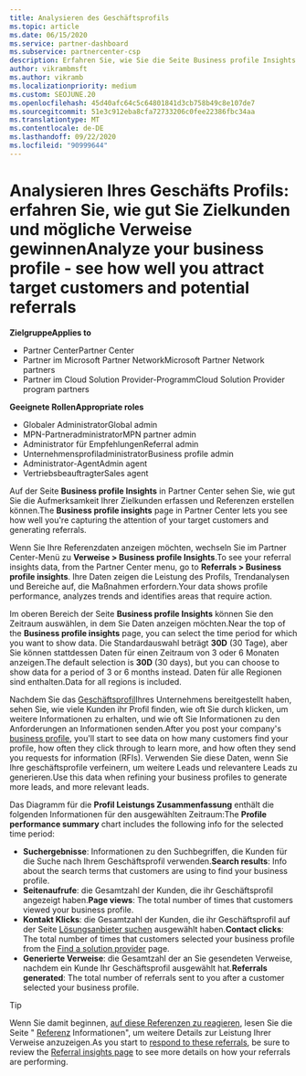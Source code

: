 ```yaml
---
title: Analysieren des Geschäftsprofils
ms.topic: article
ms.date: 06/15/2020
ms.service: partner-dashboard
ms.subservice: partnercenter-csp
description: Erfahren Sie, wie Sie die Seite Business profile Insights verwenden können, um zu sehen, wie gut Sie die Aufmerksamkeit Ihrer Zielkunden erfassen und Referenzen erstellen.
author: vikrambmsft
ms.author: vikramb
ms.localizationpriority: medium
ms.custom: SEOJUNE.20
ms.openlocfilehash: 45d40afc64c5c64801841d3cb758b49c8e107de7
ms.sourcegitcommit: 51e3c912eba8cfa72733206c0fee22386fbc34aa
ms.translationtype: MT
ms.contentlocale: de-DE
ms.lasthandoff: 09/22/2020
ms.locfileid: "90999644"
---
```

# <a name="analyze-your-business-profile---see-how-well-you-attract-target-customers-and-potential-referrals"></a><span data-ttu-id="e8794-103">Analysieren Ihres Geschäfts Profils: erfahren Sie, wie gut Sie Zielkunden und mögliche Verweise gewinnen</span><span class="sxs-lookup"><span data-stu-id="e8794-103">Analyze your business profile - see how well you attract target customers and potential referrals</span></span>
<!-- 
https://go.microsoft.com/fwlink/?linkid=849120
-->

<span data-ttu-id="e8794-104">**Zielgruppe**</span><span class="sxs-lookup"><span data-stu-id="e8794-104">**Applies to**</span></span>

- <span data-ttu-id="e8794-105">Partner Center</span><span class="sxs-lookup"><span data-stu-id="e8794-105">Partner Center</span></span>
- <span data-ttu-id="e8794-106">Partner im Microsoft Partner Network</span><span class="sxs-lookup"><span data-stu-id="e8794-106">Microsoft Partner Network partners</span></span>
- <span data-ttu-id="e8794-107">Partner im Cloud Solution Provider-Programm</span><span class="sxs-lookup"><span data-stu-id="e8794-107">Cloud Solution Provider program partners</span></span>

<span data-ttu-id="e8794-108">**Geeignete Rollen**</span><span class="sxs-lookup"><span data-stu-id="e8794-108">**Appropriate roles**</span></span>

- <span data-ttu-id="e8794-109">Globaler Administrator</span><span class="sxs-lookup"><span data-stu-id="e8794-109">Global admin</span></span>
- <span data-ttu-id="e8794-110">MPN-Partneradministrator</span><span class="sxs-lookup"><span data-stu-id="e8794-110">MPN partner admin</span></span>
- <span data-ttu-id="e8794-111">Administrator für Empfehlungen</span><span class="sxs-lookup"><span data-stu-id="e8794-111">Referral admin</span></span>
- <span data-ttu-id="e8794-112">Unternehmensprofiladministrator</span><span class="sxs-lookup"><span data-stu-id="e8794-112">Business profile admin</span></span>
- <span data-ttu-id="e8794-113">Administrator-Agent</span><span class="sxs-lookup"><span data-stu-id="e8794-113">Admin agent</span></span>
- <span data-ttu-id="e8794-114">Vertriebsbeauftragter</span><span class="sxs-lookup"><span data-stu-id="e8794-114">Sales agent</span></span>

<span data-ttu-id="e8794-115">Auf der Seite **Business profile Insights** in Partner Center sehen Sie, wie gut Sie die Aufmerksamkeit Ihrer Zielkunden erfassen und Referenzen erstellen können.</span><span class="sxs-lookup"><span data-stu-id="e8794-115">The **Business profile insights** page in Partner Center lets you see how well you're capturing the attention of your target customers and generating referrals.</span></span>

<span data-ttu-id="e8794-116">Wenn Sie Ihre Referenzdaten anzeigen möchten, wechseln Sie im Partner Center-Menü zu **Verweise > Business profile Insights**.</span><span class="sxs-lookup"><span data-stu-id="e8794-116">To see your referral insights data, from the Partner Center menu, go to **Referrals > Business profile insights**.</span></span> <span data-ttu-id="e8794-117">Ihre Daten zeigen die Leistung des Profils, Trendanalysen und Bereiche auf, die Maßnahmen erfordern.</span><span class="sxs-lookup"><span data-stu-id="e8794-117">Your data shows profile performance, analyzes trends and identifies areas that require action.</span></span>

<span data-ttu-id="e8794-118">Im oberen Bereich der Seite **Business profile Insights** können Sie den Zeitraum auswählen, in dem Sie Daten anzeigen möchten.</span><span class="sxs-lookup"><span data-stu-id="e8794-118">Near the top of the **Business profile insights** page, you can select the time period for which you want to show data.</span></span> <span data-ttu-id="e8794-119">Die Standardauswahl beträgt **30D** (30 Tage), aber Sie können stattdessen Daten für einen Zeitraum von 3 oder 6 Monaten anzeigen.</span><span class="sxs-lookup"><span data-stu-id="e8794-119">The default selection is **30D** (30 days), but you can choose to show data for a period of 3 or 6 months instead.</span></span> <span data-ttu-id="e8794-120">Daten für alle Regionen sind enthalten.</span><span class="sxs-lookup"><span data-stu-id="e8794-120">Data for all regions is included.</span></span>

<span data-ttu-id="e8794-121">Nachdem Sie das [Geschäftsprofil](create-a-marketing-profile.md)Ihres Unternehmens bereitgestellt haben, sehen Sie, wie viele Kunden ihr Profil finden, wie oft Sie durch klicken, um weitere Informationen zu erhalten, und wie oft Sie Informationen zu den Anforderungen an Informationen senden.</span><span class="sxs-lookup"><span data-stu-id="e8794-121">After you post your company's [business profile](create-a-marketing-profile.md), you'll start to see data on how many customers find your profile, how often they click through to learn more, and how often they send you requests for information (RFIs).</span></span> <span data-ttu-id="e8794-122">Verwenden Sie diese Daten, wenn Sie Ihre geschäftsprofile verfeinern, um weitere Leads und relevantere Leads zu generieren.</span><span class="sxs-lookup"><span data-stu-id="e8794-122">Use this data when refining your business profiles to generate more leads, and more relevant leads.</span></span>

<span data-ttu-id="e8794-123">Das Diagramm für die **Profil Leistungs Zusammenfassung** enthält die folgenden Informationen für den ausgewählten Zeitraum:</span><span class="sxs-lookup"><span data-stu-id="e8794-123">The **Profile performance summary** chart includes the following info for the selected time period:</span></span>

- <span data-ttu-id="e8794-124">**Suchergebnisse**: Informationen zu den Suchbegriffen, die Kunden für die Suche nach Ihrem Geschäftsprofil verwenden.</span><span class="sxs-lookup"><span data-stu-id="e8794-124">**Search results**: Info about the search terms that customers are using to find your business profile.</span></span>
- <span data-ttu-id="e8794-125">**Seitenaufrufe**: die Gesamtzahl der Kunden, die ihr Geschäftsprofil angezeigt haben.</span><span class="sxs-lookup"><span data-stu-id="e8794-125">**Page views**: The total number of times that customers viewed your business profile.</span></span>
- <span data-ttu-id="e8794-126">**Kontakt Klicks**: die Gesamtzahl der Kunden, die ihr Geschäftsprofil auf der Seite [Lösungsanbieter suchen](https://www.microsoft.com/solution-providers/home) ausgewählt haben.</span><span class="sxs-lookup"><span data-stu-id="e8794-126">**Contact clicks**: The total number of times that customers selected your business profile from the [Find a solution provider](https://www.microsoft.com/solution-providers/home) page.</span></span>
- <span data-ttu-id="e8794-127">**Generierte Verweise**: die Gesamtzahl der an Sie gesendeten Verweise, nachdem ein Kunde Ihr Geschäftsprofil ausgewählt hat.</span><span class="sxs-lookup"><span data-stu-id="e8794-127">**Referrals generated**: The total number of referrals sent to you after a customer selected your business profile.</span></span>

> [!TIP]
> <span data-ttu-id="e8794-128">Wenn Sie damit beginnen, [auf diese Referenzen zu reagieren](manage-leads.md), lesen Sie die Seite " [Referenz](referral-insights.md) Informationen", um weitere Details zur Leistung Ihrer Verweise anzuzeigen.</span><span class="sxs-lookup"><span data-stu-id="e8794-128">As you start to [respond to these referrals](manage-leads.md), be sure to review the [Referral insights page](referral-insights.md) to see more details on how your referrals are performing.</span></span>
